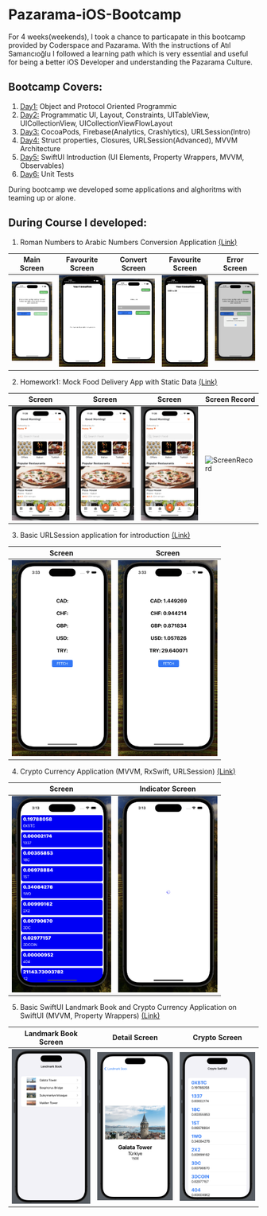 # Pazarama-iOS-Bootcamp
For 4 weeks(weekends), I took a chance to particapate in this bootcamp provided by Coderspace and Pazarama. With the instructions of Atıl Samancıoğlu I followed a learning path which is very essential and useful for being a better iOS Developer and understanding the Pazarama Culture.

## Bootcamp Covers:
1. [Day1:](https://github.com/ekenozlu/Pazarama-iOS-Bootcamp/tree/main/Day1) Object and Protocol Oriented Programmic
2. [Day2:](https://github.com/ekenozlu/Pazarama-iOS-Bootcamp/tree/main/Day2) Programmatic UI, Layout, Constraints, UITableView, UICollectionView, UICollectionViewFlowLayout
3. [Day3:](https://github.com/ekenozlu/Pazarama-iOS-Bootcamp/tree/main/Day3) CocoaPods, Firebase(Analytics, Crashlytics), URLSession(Intro)
4. [Day4:](https://github.com/ekenozlu/Pazarama-iOS-Bootcamp/tree/main/Day4) Struct properties, Closures, URLSession(Advanced), MVVM Architecture
5. [Day5:](https://github.com/ekenozlu/Pazarama-iOS-Bootcamp/tree/main/Day5) SwiftUI Introduction (UI Elements, Property Wrappers, MVVM, Observables)
6. [Day6:](https://github.com/ekenozlu/Pazarama-iOS-Bootcamp/tree/main/Day6) Unit Tests

During bootcamp we developed some applications and alghoritms with teaming up or alone.
## During Course I developed:
1. Roman Numbers to Arabic Numbers Conversion Application [(Link)](https://github.com/ekenozlu/Pazarama-iOS-Bootcamp/tree/main/Day1/RomanToIntegerApp)

| Main Screen | Favourite Screen | Convert Screen | Favourite Screen | Error Screen |
| ----------- | ---------------- | -------------- | ---------------- | ------------ |
| <img src="https://github.com/ekenozlu/Pazarama-iOS-Bootcamp/blob/main/Day1/RomanToIntegerApp/GitImages/image1.png" width="200" alt="Main Screen"> | <img src="https://github.com/ekenozlu/Pazarama-iOS-Bootcamp/blob/main/Day1/RomanToIntegerApp/GitImages/image2.png" width="200" alt="Favourite Screen"> | <img src="https://github.com/ekenozlu/Pazarama-iOS-Bootcamp/blob/main/Day1/RomanToIntegerApp/GitImages/image3.png" width="200" alt="Convert Screen"> | <img src="https://github.com/ekenozlu/Pazarama-iOS-Bootcamp/blob/main/Day1/RomanToIntegerApp/GitImages/image4.png" width="200" alt="Favourite Screen"> | <img src="https://github.com/ekenozlu/Pazarama-iOS-Bootcamp/blob/main/Day1/RomanToIntegerApp/GitImages/image5.png" width="200" alt="Error Screen"> |

2. Homework1: Mock Food Delivery App with Static Data [(Link)](https://github.com/ekenozlu/Pazarama-iOS-Homeworks/tree/main/Homework1)

| Screen | Screen | Screen | Screen Record |
| ------ | ------ | ------ | ------------- |
| <img src="https://github.com/ekenozlu/Pazarama-iOS-Homeworks/blob/main/Homework1/GitImages/screen1.png" width="200" alt="Screen"> | <img src="https://github.com/ekenozlu/Pazarama-iOS-Homeworks/blob/main/Homework1/GitImages/screen1.png" width="200" alt="Screen"> | <img src="https://github.com/ekenozlu/Pazarama-iOS-Homeworks/blob/main/Homework1/GitImages/screen1.png" width="200" alt="Screen"> | <img src="https://github.com/ekenozlu/Pazarama-iOS-Homeworks/blob/main/Homework1/GitImages/screenGif.gif" width="200" alt="ScreenRecord">

3. Basic URLSession application for introduction [(Link)](https://github.com/ekenozlu/Pazarama-iOS-Bootcamp/tree/main/Day3/URLSession%20Demo)

| Screen | Screen |
| ------ | ------ |
| <img src="https://github.com/ekenozlu/Pazarama-iOS-Bootcamp/blob/main/Day3/URLSession%20Demo/GitImages/image1.png" width="200" alt="Screen"> | <img src="https://github.com/ekenozlu/Pazarama-iOS-Bootcamp/blob/main/Day3/URLSession%20Demo/GitImages/image2.png" width="200" alt="Screen">

4. Crypto Currency Application (MVVM, RxSwift, URLSession) [(Link)](https://github.com/ekenozlu/Pazarama-iOS-Bootcamp/tree/main/Day4/MVVM%20Arch%20Demo)

| Screen | Indicator Screen |
| ------ | ---------------- |
| <img src="https://github.com/ekenozlu/Pazarama-iOS-Bootcamp/blob/main/Day4/MVVM%20Arch%20Demo/GitImages/image1.png" width="200" alt="Screen"> | <img src="https://github.com/ekenozlu/Pazarama-iOS-Bootcamp/blob/main/Day4/MVVM%20Arch%20Demo/GitImages/image2.png" width="200" alt="Indicator Screen">

5. Basic SwiftUI Landmark Book and Crypto Currency Application on SwiftUI (MVVM, Property Wrappers) [(Link)](https://github.com/ekenozlu/Pazarama-iOS-Bootcamp/tree/main/Day5)

| Landmark Book Screen | Detail Screen | Crypto Screen |
| -------------------- | ------------- | ------------- |
| <img src="https://github.com/ekenozlu/Pazarama-iOS-Bootcamp/blob/main/Day5/SwiftUI%20LandmarkBool/GitImages/image1.png" width="200" alt="Landmark Book Screen"> | <img src="https://github.com/ekenozlu/Pazarama-iOS-Bootcamp/blob/main/Day5/SwiftUI%20LandmarkBool/GitImages/image2.png" width="200" alt="Landmark Book Detail Screen"> | <img src="https://github.com/ekenozlu/Pazarama-iOS-Bootcamp/blob/main/Day5/SwiftUI%20API%20Demo/GitImages/image1.png" width="200" alt="Crypto Screen">

